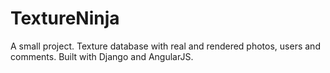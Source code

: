 # TextureNinja
A small project. Texture database with real and rendered photos, users and comments. Built with Django and AngularJS.
